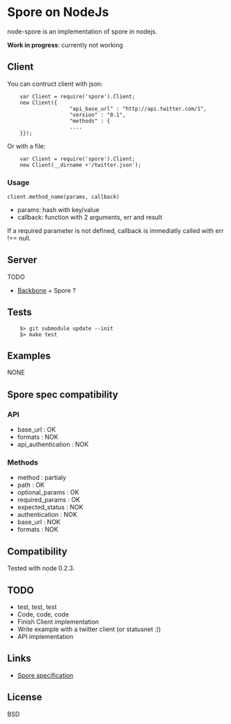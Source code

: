 # Spore on NodeJs #

node-spore is an implementation of spore in nodejs.

**Work in progress**: currently not working

## Client ##

You can contruct client with json:

        var Client = require('spore').Client;
        new Client({
                        "api_base_url" : "http://api.twitter.com/1",
                        "version" : "0.1",
                        "methods" : {
                        ....
        }});

Or with a file:

        var Client = require('spore').Client;
        new Client(__dirname +'/twitter.json');

### Usage ###

`client.method_name(params, callback)`

* params: hash with key/value
* callback: function with 2 arguments, err and result

If a required parameter is not defined, callback is immediatly called with err !== null.

## Server ##

TODO

* [Backbone](http://github.com/documentcloud/backbone/) + Spore ?

## Tests ##

        $> git submodule update --init
        $> make test

## Examples ##

NONE

## Spore spec compatibility ##

### API ###

* base_url : OK
* formats  : NOK
* api_authentication : NOK

### Methods ###

* method : partialy
* path : OK
* optional_params : OK
* required_params : OK
* expected_status : NOK
* authentication : NOK
* base_url : NOK
* formats : NOK

## Compatibility ##

Tested with node 0.2.3.

## TODO ##

* test, test, test
* Code, code, code
* Finish Client implementation
* Write example with a twitter client (or statusnet :))
* API implementation

## Links ##

* [Spore specification](http://github.com/SPORE/specifications)

## License ##

BSD
